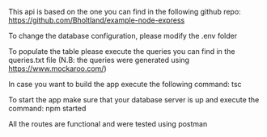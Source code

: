 This api is based on the one you can find in the following github repo: https://github.com/Bholtland/example-node-express

To change the database configuration, please modify the .env folder

To populate the table please execute the queries you can find in the queries.txt file (N.B: the queries were generated using https://www.mockaroo.com/)

In case you want to build the app execute the following command: tsc

To start the app make sure that your database server is up and execute the command: npm started

All the routes are functional and were tested using postman